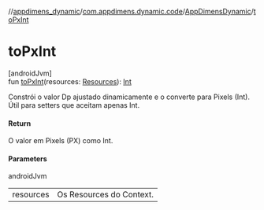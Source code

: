 //[appdimens_dynamic](../../../index.md)/[com.appdimens.dynamic.code](../index.md)/[AppDimensDynamic](index.md)/[toPxInt](to-px-int.md)

# toPxInt

[androidJvm]\
fun [toPxInt](to-px-int.md)(resources: [Resources](https://developer.android.com/reference/kotlin/android/content/res/Resources.html)): [Int](https://kotlinlang.org/api/core/kotlin-stdlib/kotlin/-int/index.html)

Constrói o valor Dp ajustado dinamicamente e o converte para Pixels (Int). Útil para setters que aceitam apenas Int.

#### Return

O valor em Pixels (PX) como Int.

#### Parameters

androidJvm

| | |
|---|---|
| resources | Os Resources do Context. |